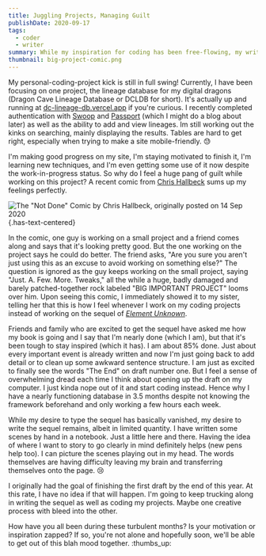```yaml
---
title: Juggling Projects, Managing Guilt
publishDate: 2020-09-17
tags:
  - coder
  - writer
summary: While my inspiration for coding has been free-flowing, my writing muse has disappeared. A comic perfectly portrays my feelings on my lack of writing.
thumbnail: big-project-comic.png
---
```


My personal-coding-project kick is still in full swing! Currently, I have been focusing on one project, the lineage database for my digital dragons (Dragon Cave Lineage Database or DCLDB for short). It's actually up and running at [dc-lineage-db.vercel.app](https://dc-lineage-db.vercel.app) if you're curious. I recently completed authentication with [Swoop](https://swoopnow.com/) and [Passport](http://www.passportjs.org/docs/authenticate/) (which I might do a blog about later) as well as the ability to add and view lineages. Im still working out the kinks on searching, mainly displaying the results. Tables are hard to get right, especially when trying to make a site mobile-friendly. :sweat:

I'm making good progress on my site, I'm staying motivated to finish it, I'm learning new techniques, and I'm even getting some use of it now despite the work-in-progress status. So why do I feel a huge pang of guilt while working on this project? A recent comic from [Chris Hallbeck](http://instagram.com/chrishallbeck) sums up my feelings perfectly.

![The "Not Done" Comic by Chris Hallbeck, originally posted on 14 Sep 2020](/images/posts/big-project-full-comic-smaller.png) {.has-text-centered}

In the comic, one guy is working on a small project and a friend comes along and says that it's looking pretty good. But the one working on the project says he could do better. The friend asks, "Are you sure you aren't just using this as an excuse to avoid working on something else?" The question is ignored as the guy keeps working on the small project, saying "Just. A. Few. More. Tweaks," all the while a huge, badly damaged and barely patched-together rock labeled "BIG IMPORTANT PROJECT" looms over him. Upon seeing this comic, I immediately showed it to my sister, telling her that this is how I feel whenever I work on my coding projects instead of working on the sequel of [_Element Unknown_](/project/element-unknown).

Friends and family who are excited to get the sequel have asked me how my book is going and I say that I'm nearly done (which I am), but that it's been tough to stay inspired (which it has). I am about 85% done. Just about every important event is already written and now I'm just going back to add detail or to clean up some awkward sentence structure. I am just as excited to finally see the words "The End" on draft number one. But I feel a sense of overwhelming dread each time I think about opening up the draft on my computer. I just kinda nope out of it and start coding instead. Hence why I have a nearly functioning database in 3.5 months despite not knowing the framework beforehand and only working a few hours each week.

While my desire to type the sequel has basically vanished, my desire to write the sequel remains, albeit in limited quantity. I have written some scenes by hand in a notebook. Just a little here and there. Having the idea of where I want to story to go clearly in mind definitely helps (new pens help too). I can picture the scenes playing out in my head. The words themselves are having difficulty leaving my brain and transferring themselves onto the page. :cry:

I originally had the goal of finishing the first draft by the end of this year. At this rate, I have no idea if that will happen. I'm going to keep trucking along in writing the sequel as well as coding my projects. Maybe one creative process with bleed into the other.

How have you all been during these turbulent months? Is your motivation or inspiration zapped? If so, you're not alone and hopefully soon, we'll be able to get out of this blah mood together. :thumbs_up:
